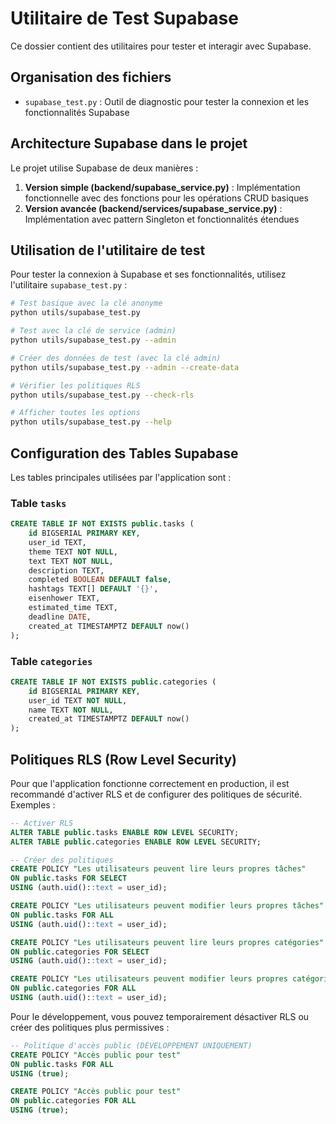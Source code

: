# Utilitaire de Test Supabase

Ce dossier contient des utilitaires pour tester et interagir avec Supabase.

## Organisation des fichiers

- `supabase_test.py` : Outil de diagnostic pour tester la connexion et les fonctionnalités Supabase

## Architecture Supabase dans le projet

Le projet utilise Supabase de deux manières :

1. **Version simple (backend/supabase_service.py)** : Implémentation fonctionnelle avec des fonctions pour les opérations CRUD basiques
2. **Version avancée (backend/services/supabase_service.py)** : Implémentation avec pattern Singleton et fonctionnalités étendues

## Utilisation de l'utilitaire de test

Pour tester la connexion à Supabase et ses fonctionnalités, utilisez l'utilitaire `supabase_test.py` :

```bash
# Test basique avec la clé anonyme
python utils/supabase_test.py

# Test avec la clé de service (admin)
python utils/supabase_test.py --admin

# Créer des données de test (avec la clé admin)
python utils/supabase_test.py --admin --create-data

# Vérifier les politiques RLS
python utils/supabase_test.py --check-rls

# Afficher toutes les options
python utils/supabase_test.py --help
```

## Configuration des Tables Supabase

Les tables principales utilisées par l'application sont :

### Table `tasks`

```sql
CREATE TABLE IF NOT EXISTS public.tasks (
    id BIGSERIAL PRIMARY KEY,
    user_id TEXT,
    theme TEXT NOT NULL,
    text TEXT NOT NULL,
    description TEXT,
    completed BOOLEAN DEFAULT false,
    hashtags TEXT[] DEFAULT '{}',
    eisenhower TEXT,
    estimated_time TEXT,
    deadline DATE,
    created_at TIMESTAMPTZ DEFAULT now()
);
```

### Table `categories`

```sql
CREATE TABLE IF NOT EXISTS public.categories (
    id BIGSERIAL PRIMARY KEY,
    user_id TEXT NOT NULL,
    name TEXT NOT NULL,
    created_at TIMESTAMPTZ DEFAULT now()
);
```

## Politiques RLS (Row Level Security)

Pour que l'application fonctionne correctement en production, il est recommandé d'activer RLS et de configurer des politiques de sécurité. Exemples :

```sql
-- Activer RLS
ALTER TABLE public.tasks ENABLE ROW LEVEL SECURITY;
ALTER TABLE public.categories ENABLE ROW LEVEL SECURITY;

-- Créer des politiques
CREATE POLICY "Les utilisateurs peuvent lire leurs propres tâches" 
ON public.tasks FOR SELECT 
USING (auth.uid()::text = user_id);

CREATE POLICY "Les utilisateurs peuvent modifier leurs propres tâches" 
ON public.tasks FOR ALL 
USING (auth.uid()::text = user_id);

CREATE POLICY "Les utilisateurs peuvent lire leurs propres catégories" 
ON public.categories FOR SELECT 
USING (auth.uid()::text = user_id);

CREATE POLICY "Les utilisateurs peuvent modifier leurs propres catégories" 
ON public.categories FOR ALL 
USING (auth.uid()::text = user_id);
```

Pour le développement, vous pouvez temporairement désactiver RLS ou créer des politiques plus permissives :

```sql
-- Politique d'accès public (DÉVELOPPEMENT UNIQUEMENT)
CREATE POLICY "Accès public pour test" 
ON public.tasks FOR ALL 
USING (true);

CREATE POLICY "Accès public pour test" 
ON public.categories FOR ALL 
USING (true);
``` 